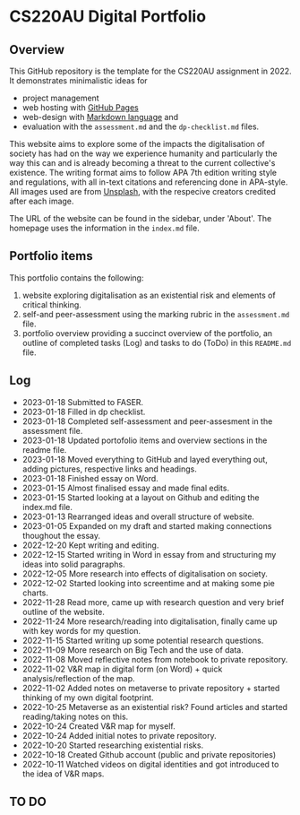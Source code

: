 # CS220AU Digital Portfolio

## Overview

This GitHub repository is the template for the CS220AU assignment in 2022. It demonstrates minimalistic ideas for

* project management
* web hosting with [GitHub Pages](https://pages.github.com) 
* web-design with [Markdown language](https://docs.github.com/en/get-started/writing-on-github/getting-started-with-writing-and-formatting-on-github/basic-writing-and-formatting-syntax) and
* evaluation with the `assessment.md` and the `dp-checklist.md` files.

This website aims to explore some of the impacts the digitalisation of society has had on the way we experience humanity and particularly the way this can and is already becoming a threat to the current collective's existence. The writing format aims to follow APA 7th edition writing style and regulations, with all in-text citations and referencing done in APA-style. All images used are from [Unsplash](https://unsplash.com), with the respecive creators credited after each image. 

The URL of the website can be found in the sidebar, under 'About'. The homepage uses the information in the `index.md` file.

## Portfolio items

This portfolio contains the following:

1. website exploring digitalisation as an existential risk and elements of critical thinking. 
2. self-and peer-assessment using the marking rubric in the `assessment.md` file. 
3. portfolio overview providing a succinct overview of the portfolio, an outline of completed tasks (Log) and tasks to do (ToDo) in this `README.md` file.


## Log 
* 2023-01-18 Submitted to FASER.
* 2023-01-18 Filled in dp checklist.
* 2023-01-18 Completed self-assessment and peer-assesment in the assessment file.
* 2023-01-18 Updated portofolio items and overview sections in the readme file.
* 2023-01-18 Moved everything to GitHub and layed everything out, adding pictures, respective links and headings.
* 2023-01-18 Finished essay on Word.  
* 2023-01-15 Almost finalised essay and made final edits. 
* 2023-01-15 Started looking at a layout on Github and editing the index.md file.
* 2023-01-13 Rearranged ideas and overall structure of website.
* 2023-01-05 Expanded on my draft and started making connections thoughout the essay.
* 2022-12-20 Kept writing and editing.
* 2022-12-15 Started writing in Word in essay from and structuring my ideas into solid paragraphs. 
* 2022-12-05 More research into effects of digitalisation on society.
* 2022-12-02 Started looking into screentime and at making some pie charts. 
* 2022-11-28 Read more, came up with research question and very brief outline of the website.
* 2022-11-24 More research/reading into digitalisation, finally came up with key words for my question.
* 2022-11-15 Started writing up some potential research questions.
* 2022-11-09 More research on Big Tech and the use of data.
* 2022-11-08 Moved reflective notes from notebook to private repository.
* 2022-11-02 V&R map in digital form (on Word) + quick analysis/reflection of the map.
* 2022-11-02 Added notes on metaverse to private repository + started thinking of my own digital footprint.
* 2022-10-25 Metaverse as an existential risk? Found articles and started reading/taking notes on this.
* 2022-10-24 Created V&R map for myself.
* 2022-10-24 Added initial notes to private repository.
* 2022-10-20 Started researching existential risks.
* 2022-10-18 Created Github account (public and private repositories) 
* 2022-10-11 Watched videos on digital identities and got introduced to the idea of V&R maps.

## TO DO  

